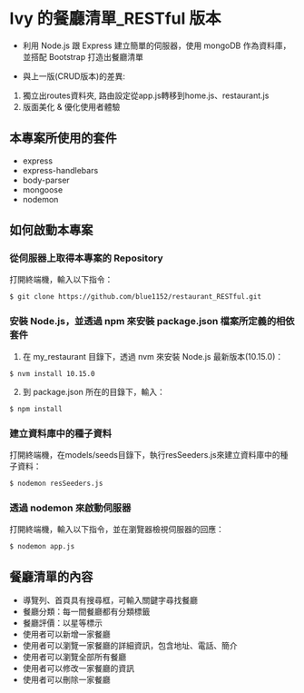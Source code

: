 # Ivy 的餐廳清單\_RESTful 版本

- 利用 Node.js 跟 Express 建立簡單的伺服器，使用 mongoDB 作為資料庫，並搭配 Bootstrap 打造出餐廳清單

- 與上一版(CRUD版本)的差異: 
1. 獨立出routes資料夾, 路由設定從app.js轉移到home.js、restaurant.js
2. 版面美化 & 優化使用者體驗

## 本專案所使用的套件

- express
- express-handlebars
- body-parser
- mongoose
- nodemon

## 如何啟動本專案

### 從伺服器上取得本專案的 Repository

打開終端機，輸入以下指令：

```
$ git clone https://github.com/blue1152/restaurant_RESTful.git
```

### 安裝 Node.js，並透過 npm 來安裝 package.json 檔案所定義的相依套件

1. 在 my_restaurant 目錄下，透過 nvm 來安裝 Node.js 最新版本(10.15.0)：

```
$ nvm install 10.15.0
```

2. 到 package.json 所在的目錄下，輸入：

```
$ npm install
```

### 建立資料庫中的種子資料

打開終端機，在models/seeds目錄下，執行resSeeders.js來建立資料庫中的種子資料：

```
$ nodemon resSeeders.js
```

### 透過 nodemon 來啟動伺服器

打開終端機，輸入以下指令，並在瀏覽器檢視伺服器的回應：

```
$ nodemon app.js
```

## 餐廳清單的內容

- 導覽列、首頁具有搜尋框，可輸入關鍵字尋找餐廳
- 餐廳分類：每一間餐廳都有分類標籤
- 餐廳評價：以星等標示
- 使用者可以新增一家餐廳
- 使用者可以瀏覽一家餐廳的詳細資訊，包含地址、電話、簡介
- 使用者可以瀏覽全部所有餐廳
- 使用者可以修改一家餐廳的資訊
- 使用者可以刪除一家餐廳
